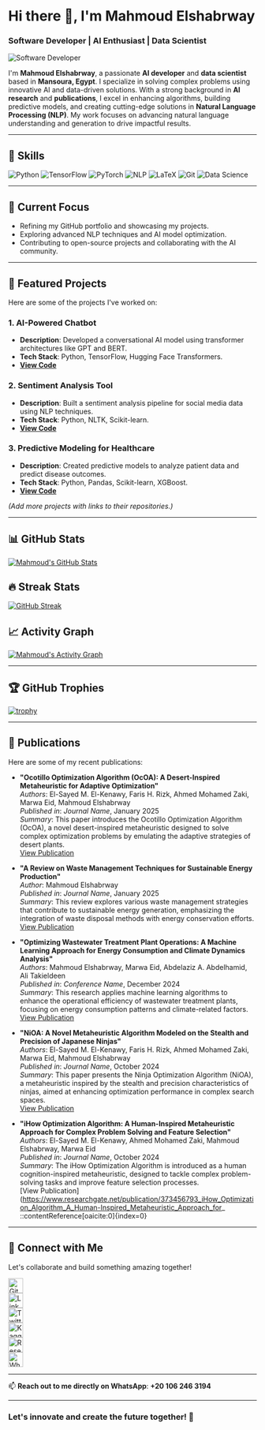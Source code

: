 # Hi there 👋, I'm Mahmoud Elshabrway  
### **Software Developer | AI Enthusiast | Data Scientist**  

![Software Developer](https://media.licdn.com/dms/image/v2/D4D16AQHLY4eL74hOBw/profile-displaybackgroundimage-shrink_350_1400/profile-displaybackgroundimage-shrink_350_1400/0/1724620091148?e=1743033600&v=beta&t=mPaZZFm-4t3_O3fOrmuqUtnuBRueKtanINIXEG0JSQ0)

I'm **Mahmoud Elshabrway**, a passionate **AI developer** and **data scientist** based in **Mansoura, Egypt**. I specialize in solving complex problems using innovative AI and data-driven solutions. With a strong background in **AI research** and **publications**, I excel in enhancing algorithms, building predictive models, and creating cutting-edge solutions in **Natural Language Processing (NLP)**. My work focuses on advancing natural language understanding and generation to drive impactful results.

---

## 🌟 **Skills**  
![Python](https://img.shields.io/badge/Python-3776AB?style=for-the-badge&logo=python&logoColor=white)
![TensorFlow](https://img.shields.io/badge/TensorFlow-FF6F00?style=for-the-badge&logo=tensorflow&logoColor=white)
![PyTorch](https://img.shields.io/badge/PyTorch-EE4C2C?style=for-the-badge&logo=pytorch&logoColor=white)
![NLP](https://img.shields.io/badge/NLP-8A2BE2?style=for-the-badge&logo=natural-language-processing&logoColor=white)
![LaTeX](https://img.shields.io/badge/LaTeX-008080?style=for-the-badge&logo=latex&logoColor=white)
![Git](https://img.shields.io/badge/Git-F05032?style=for-the-badge&logo=git&logoColor=white)
![Data Science](https://img.shields.io/badge/Data_Science-03A57A?style=for-the-badge&logo=data-science&logoColor=white)

---

## 🔭 **Current Focus**  
- Refining my GitHub portfolio and showcasing my projects.  
- Exploring advanced NLP techniques and AI model optimization.  
- Contributing to open-source projects and collaborating with the AI community.  

---

## 🚀 **Featured Projects**  
Here are some of the projects I've worked on:  

### 1. **AI-Powered Chatbot**  
- **Description**: Developed a conversational AI model using transformer architectures like GPT and BERT.  
- **Tech Stack**: Python, TensorFlow, Hugging Face Transformers.  
- **[View Code](https://github.com/jiraiyam/ai-chatbot)**  

### 2. **Sentiment Analysis Tool**  
- **Description**: Built a sentiment analysis pipeline for social media data using NLP techniques.  
- **Tech Stack**: Python, NLTK, Scikit-learn.  
- **[View Code](https://github.com/jiraiyam/sentiment-analysis)**  

### 3. **Predictive Modeling for Healthcare**  
- **Description**: Created predictive models to analyze patient data and predict disease outcomes.  
- **Tech Stack**: Python, Pandas, Scikit-learn, XGBoost.  
- **[View Code](https://github.com/jiraiyam/healthcare-predictive-modeling)**  

*(Add more projects with links to their repositories.)*

---

## 📊 **GitHub Stats**  
[![Mahmoud's GitHub Stats](https://github-readme-stats.vercel.app/api?username=jiraiyam&show_icons=true&theme=radical)](https://github.com/jiraiyam/github-readme-stats)  

## 🔥 **Streak Stats**  
[![GitHub Streak](https://streak-stats.demolab.com?user=jiraiyam&theme=radical)](https://github.com/jiraiyam)

## 📈 **Activity Graph**  
[![Mahmoud's Activity Graph](https://github-readme-activity-graph.vercel.app/graph?username=jiraiyam&theme=react-dark)](https://github.com/jiraiyam)

---

## 🏆 **GitHub Trophies**  
[![trophy](https://github-profile-trophy.vercel.app/?username=jiraiyam&theme=onedark)](https://github.com/jiraiyam)

---
## 📝 **Publications**  
Here are some of my recent publications:

- **"Ocotillo Optimization Algorithm (OcOA): A Desert-Inspired Metaheuristic for Adaptive Optimization"**  
  *Authors*: El-Sayed M. El-Kenawy, Faris H. Rizk, Ahmed Mohamed Zaki, Marwa Eid, Mahmoud Elshabrway  
  *Published in*: *Journal Name*, January 2025  
  *Summary*: This paper introduces the Ocotillo Optimization Algorithm (OcOA), a novel desert-inspired metaheuristic designed to solve complex optimization problems by emulating the adaptive strategies of desert plants.  
  [View Publication](https://www.researchgate.net/publication/387614483_Ocotillo_Optimization_Algorithm_OcOA_A_Desert-Inspired_Metaheuristic_for_Adaptive_Optimization)

- **"A Review on Waste Management Techniques for Sustainable Energy Production"**  
  *Author*: Mahmoud Elshabrway  
  *Published in*: *Journal Name*, January 2025  
  *Summary*: This review explores various waste management strategies that contribute to sustainable energy generation, emphasizing the integration of waste disposal methods with energy conservation efforts.  
  [View Publication](https://www.researchgate.net/publication/373456790_A_Review_on_Waste_Management_Techniques_for_Sustainable_Energy_Production)

- **"Optimizing Wastewater Treatment Plant Operations: A Machine Learning Approach for Energy Consumption and Climate Dynamics Analysis"**  
  *Authors*: Mahmoud Elshabrway, Marwa Eid, Abdelaziz A. Abdelhamid, Ali Takieldeen  
  *Published in*: *Conference Name*, December 2024  
  *Summary*: This research applies machine learning algorithms to enhance the operational efficiency of wastewater treatment plants, focusing on energy consumption patterns and climate-related factors.  
  [View Publication](https://www.researchgate.net/publication/373456791_Optimizing_Wastewater_Treatment_Plant_Operations_A_Machine_Learning_Approach_for_Energy_Consumption_and_Climate_Dynamics_Analysis)

- **"NiOA: A Novel Metaheuristic Algorithm Modeled on the Stealth and Precision of Japanese Ninjas"**  
  *Authors*: El-Sayed M. El-Kenawy, Faris H. Rizk, Ahmed Mohamed Zaki, Marwa Eid, Mahmoud Elshabrway  
  *Published in*: *Journal Name*, October 2024  
  *Summary*: This paper presents the Ninja Optimization Algorithm (NiOA), a metaheuristic inspired by the stealth and precision characteristics of ninjas, aimed at enhancing optimization performance in complex search spaces.  
  [View Publication](https://www.researchgate.net/publication/373456792_NiOA_A_Novel_Metaheuristic_Algorithm_Modeled_on_the_Stealth_and_Precision_of_Japanese_Ninjas)

- **"iHow Optimization Algorithm: A Human-Inspired Metaheuristic Approach for Complex Problem Solving and Feature Selection"**  
  *Authors*: El-Sayed M. El-Kenawy, Ahmed Mohamed Zaki, Mahmoud Elshabrway, Marwa Eid  
  *Published in*: *Journal Name*, October 2024  
  *Summary*: The iHow Optimization Algorithm is introduced as a human cognition-inspired metaheuristic, designed to tackle complex problem-solving tasks and improve feature selection processes.  
  [View Publication](https://www.researchgate.net/publication/373456793_iHow_Optimization_Algorithm_A_Human-Inspired_Metaheuristic_Approach_for_
::contentReference[oaicite:0]{index=0}
---

## 🤝 **Connect with Me**  
Let's collaborate and build something amazing together!  

[<img src='https://cdn.jsdelivr.net/npm/simple-icons@3.0.1/icons/github.svg' alt='GitHub' height='30'>](https://github.com/jiraiyam)  
[<img src='https://cdn.jsdelivr.net/npm/simple-icons@3.0.1/icons/linkedin.svg' alt='LinkedIn' height='30'>](https://www.linkedin.com/in/mahmoud-elshabrawy-5616581a7/)  
[<img src='https://cdn.jsdelivr.net/npm/simple-icons@3.0.1/icons/twitter.svg' alt='Twitter' height='30'>](https://twitter.com/Mshika231)  
[<img src='https://cdn.jsdelivr.net/npm/simple-icons@3.0.1/icons/kaggle.svg' alt='Kaggle' height='30'>](https://www.kaggle.com/mahmoudelshabrawy/code)  
[<img src='https://cdn.jsdelivr.net/npm/simple-icons@3.0.1/icons/researchgate.svg' alt='ResearchGate' height='30'>](https://www.researchgate.net/profile/Mahmoud-Mohammed-20)  
[<img src='https://cdn.jsdelivr.net/npm/simple-icons@3.0.1/icons/whatsapp.svg' alt='WhatsApp' height='30'>](https://wa.me/201062463194)  

---

📫 **Reach out to me directly on WhatsApp**: **+20 106 246 3194**  

---

### **Let's innovate and create the future together!** 🚀  
